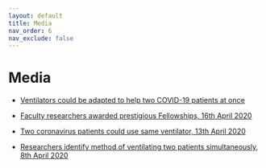 ```yaml
---
layout: default
title: Media
nav_order: 6
nav_exclude: false
---
```


# Media

* [Ventilators could be adapted to help two COVID-19 patients at once](https://www.imperial.ac.uk/news/202733/ventilators-could-adapted-help-covid19-patients/)

* [Faculty researchers awarded prestigious Fellowships, 16th April 2020](https://www.kcl.ac.uk/news/faculty-researchers-awarded-prestigious-fellowships)

* [Two coronavirus patients could use same ventilator, 13th April 2020](https://www.citymatters.london/two-coronavirus-patients-use-ventilator/)

* [Researchers identify method of ventilating two patients simultaneously, 8th April 2020](https://www.kcl.ac.uk/news/researchers-identify-method-of-ventilating-two-patients-simultaneously)
